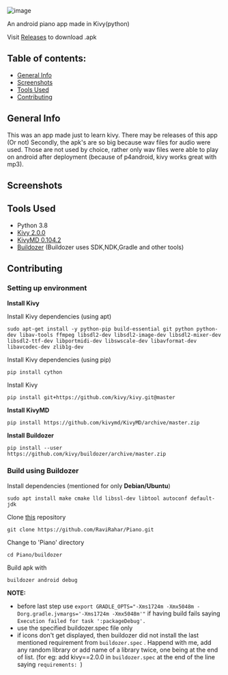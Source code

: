 ![image](./buildozer/data/github_image.png)

An android piano app made in Kivy(python)

Visit [Releases](/releases) to download .apk

## Table of contents:
- [General Info](#General-Info)
- [Screenshots](#Screenshots)
- [Tools Used](#Tools-Used)
- [Contributing](#Contributing)

## General Info

This was an app made just to learn kivy. There may be releases of this app (Or not)
Secondly, the apk's are so big because wav files for audio were used. Those are not used by choice, rather only wav files were able to play on android after deployment (because of p4android, kivy works great with mp3).

## Screenshots

## Tools Used

- Python 3.8
- [Kivy 2.0.0](https://github.com/kivy/kivy)
- [KivyMD 0.104.2](https://github.com/kivymd/KivyMD)
- [Buildozer](https://github.com/kivy/buildozer) (Buildozer uses SDK,NDK,Gradle and other tools)

## Contributing

### Setting up environment

**Install Kivy**


Install Kivy dependencies (using apt)
    
    sudo apt-get install -y python-pip build-essential git python python-dev libav-tools ffmpeg libsdl2-dev libsdl2-image-dev libsdl2-mixer-dev libsdl2-ttf-dev libportmidi-dev libswscale-dev libavformat-dev libavcodec-dev zlib1g-dev

Install Kivy dependencies (using pip)

    pip install cython
    
Install Kivy
    
    pip install git+https://github.com/kivy/kivy.git@master

**Install KivyMD**

    pip install https://github.com/kivymd/KivyMD/archive/master.zip
    
**Install Buildozer**

    pip install --user https://github.com/kivy/buildozer/archive/master.zip

### Build using Buildozer

Install dependencies (mentioned for only **Debian/Ubuntu**)

    sudo apt install make cmake lld libssl-dev libtool autoconf default-jdk

Clone [this](.) repository
            
    git clone https://github.com/RaviRahar/Piano.git

Change to 'Piano' directory
            
    cd Piano/buildozer

Build apk with
    
    buildozer android debug 
    
**NOTE:** 
- before last step use `export GRADLE_OPTS="-Xms1724m -Xmx5048m -Dorg.gradle.jvmargs='-Xms1724m -Xmx5048m'"` if having build fails saying `Execution failed for task ':packageDebug'.`
- use the specified buildozer.spec file only
- if icons don't get displayed, then buildozer did not install the last mentioned requirement from `buildozer.spec` . Happend with me, add any random library or add name of a library twice, one being at the end of list. (for eg: add kivy==2.0.0 in `buildozer.spec` at the end of the line saying `requirements: `)
  
